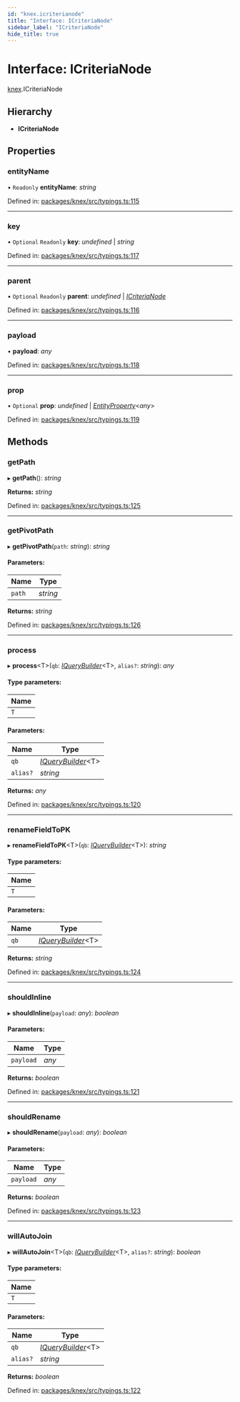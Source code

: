```yaml
---
id: "knex.icriterianode"
title: "Interface: ICriteriaNode"
sidebar_label: "ICriteriaNode"
hide_title: true
---
```


# Interface: ICriteriaNode

[knex](../modules/knex.md).ICriteriaNode

## Hierarchy

* **ICriteriaNode**

## Properties

### entityName

• `Readonly` **entityName**: *string*

Defined in: [packages/knex/src/typings.ts:115](https://github.com/mikro-orm/mikro-orm/blob/969d4229bd/packages/knex/src/typings.ts#L115)

___

### key

• `Optional` `Readonly` **key**: *undefined* \| *string*

Defined in: [packages/knex/src/typings.ts:117](https://github.com/mikro-orm/mikro-orm/blob/969d4229bd/packages/knex/src/typings.ts#L117)

___

### parent

• `Optional` `Readonly` **parent**: *undefined* \| [*ICriteriaNode*](knex.icriterianode.md)

Defined in: [packages/knex/src/typings.ts:116](https://github.com/mikro-orm/mikro-orm/blob/969d4229bd/packages/knex/src/typings.ts#L116)

___

### payload

• **payload**: *any*

Defined in: [packages/knex/src/typings.ts:118](https://github.com/mikro-orm/mikro-orm/blob/969d4229bd/packages/knex/src/typings.ts#L118)

___

### prop

• `Optional` **prop**: *undefined* \| [*EntityProperty*](core.entityproperty.md)<*any*\>

Defined in: [packages/knex/src/typings.ts:119](https://github.com/mikro-orm/mikro-orm/blob/969d4229bd/packages/knex/src/typings.ts#L119)

## Methods

### getPath

▸ **getPath**(): *string*

**Returns:** *string*

Defined in: [packages/knex/src/typings.ts:125](https://github.com/mikro-orm/mikro-orm/blob/969d4229bd/packages/knex/src/typings.ts#L125)

___

### getPivotPath

▸ **getPivotPath**(`path`: *string*): *string*

#### Parameters:

Name | Type |
------ | ------ |
`path` | *string* |

**Returns:** *string*

Defined in: [packages/knex/src/typings.ts:126](https://github.com/mikro-orm/mikro-orm/blob/969d4229bd/packages/knex/src/typings.ts#L126)

___

### process

▸ **process**<T\>(`qb`: [*IQueryBuilder*](knex.iquerybuilder.md)<T\>, `alias?`: *string*): *any*

#### Type parameters:

Name |
------ |
`T` |

#### Parameters:

Name | Type |
------ | ------ |
`qb` | [*IQueryBuilder*](knex.iquerybuilder.md)<T\> |
`alias?` | *string* |

**Returns:** *any*

Defined in: [packages/knex/src/typings.ts:120](https://github.com/mikro-orm/mikro-orm/blob/969d4229bd/packages/knex/src/typings.ts#L120)

___

### renameFieldToPK

▸ **renameFieldToPK**<T\>(`qb`: [*IQueryBuilder*](knex.iquerybuilder.md)<T\>): *string*

#### Type parameters:

Name |
------ |
`T` |

#### Parameters:

Name | Type |
------ | ------ |
`qb` | [*IQueryBuilder*](knex.iquerybuilder.md)<T\> |

**Returns:** *string*

Defined in: [packages/knex/src/typings.ts:124](https://github.com/mikro-orm/mikro-orm/blob/969d4229bd/packages/knex/src/typings.ts#L124)

___

### shouldInline

▸ **shouldInline**(`payload`: *any*): *boolean*

#### Parameters:

Name | Type |
------ | ------ |
`payload` | *any* |

**Returns:** *boolean*

Defined in: [packages/knex/src/typings.ts:121](https://github.com/mikro-orm/mikro-orm/blob/969d4229bd/packages/knex/src/typings.ts#L121)

___

### shouldRename

▸ **shouldRename**(`payload`: *any*): *boolean*

#### Parameters:

Name | Type |
------ | ------ |
`payload` | *any* |

**Returns:** *boolean*

Defined in: [packages/knex/src/typings.ts:123](https://github.com/mikro-orm/mikro-orm/blob/969d4229bd/packages/knex/src/typings.ts#L123)

___

### willAutoJoin

▸ **willAutoJoin**<T\>(`qb`: [*IQueryBuilder*](knex.iquerybuilder.md)<T\>, `alias?`: *string*): *boolean*

#### Type parameters:

Name |
------ |
`T` |

#### Parameters:

Name | Type |
------ | ------ |
`qb` | [*IQueryBuilder*](knex.iquerybuilder.md)<T\> |
`alias?` | *string* |

**Returns:** *boolean*

Defined in: [packages/knex/src/typings.ts:122](https://github.com/mikro-orm/mikro-orm/blob/969d4229bd/packages/knex/src/typings.ts#L122)

